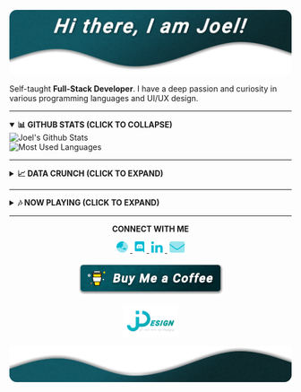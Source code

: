 [![JDesign](https://raw.githubusercontent.com/JDesignEra/JDesignEra/master/assets/headers/intro-header.png)](https://jdesignera.com)

Self-taught **Full-Stack Developer**. I have a deep passion and curiosity in various programming languages and UI/UX design.

*****

<details open>
 <summary>
  <b>📊 GITHUB STATS (CLICK TO COLLAPSE)</b>
 </summary>
 
 <img width="467px" align="left" alt="Joel's Github Stats" title="Joel's Github Stats" src="https://github-readme-stats.jdesignera.vercel.app/api?username=JDesignEra&title_color=00bcd4&text_color=fff&icon_color=00bcd4&bg_color=25,005a65,082a2d&show_icons=true&hide_border=true&hide=stars&count_private=true&include_all_commits=true" />
 
 <img width="367px" alt="Most Used Languages" title="Mose Used Languages" src="https://github-readme-stats.jdesignera.vercel.app/api/top-langs/?username=JDesignEra&title_color=00bcd4&text_color=fff&bg_color=25,005a65,082a2d&hide-border=true&layout=compact">
</details>

*****

<details>
 <summary>
  <b>📈 DATA CRUNCH (CLICK TO EXPAND)</b>
 </summary>
 
 <!--START_SECTION:waka-->
![Profile Views](http://img.shields.io/badge/Profile%20Views-433-blue)

![Lines of code](https://img.shields.io/badge/From%20Hello%20World%20I've%20written-1.6%20million%20Lines%20of%20code-blue)

**🐱 My GitHub Data** 

> 🏆 328 Contributions in year 2020
 > 
> 📦 Used 411.9 kB in GitHub's Storage 
 > 
> 💼 Opted to Hire
 > 
> 📜 15 Public Repositories 
 > 
> 🔑 3 Owned Private Repositories 

**I'm a night 🦉** 

```text
🌞 Morning    60 commits     █████░░░░░░░░░░░░░░░░░░░░   19.61% 
🌆 Daytime    88 commits     ███████░░░░░░░░░░░░░░░░░░   28.76% 
🌃 Evening    41 commits     ███░░░░░░░░░░░░░░░░░░░░░░   13.4% 
🌙 Night      117 commits    █████████░░░░░░░░░░░░░░░░   38.24%

```
📅 **I'm Most Productive on Saturdays** 

```text
Monday       41 commits     ███░░░░░░░░░░░░░░░░░░░░░░   13.4% 
Tuesday      39 commits     ███░░░░░░░░░░░░░░░░░░░░░░   12.75% 
Wednesday    39 commits     ███░░░░░░░░░░░░░░░░░░░░░░   12.75% 
Thursday     18 commits     █░░░░░░░░░░░░░░░░░░░░░░░░   5.88% 
Friday       60 commits     █████░░░░░░░░░░░░░░░░░░░░   19.61% 
Saturday     81 commits     ██████░░░░░░░░░░░░░░░░░░░   26.47% 
Sunday       28 commits     ██░░░░░░░░░░░░░░░░░░░░░░░   9.15%

```


📊 **This week I spent my time on** 

```text
💬 Languages: 
C                        19 hrs 52 mins      ██████████████████░░░░░░░   72.46% 
Swift                    5 hrs 27 mins       █████░░░░░░░░░░░░░░░░░░░░   19.89% 
Cocoa                    47 mins             ░░░░░░░░░░░░░░░░░░░░░░░░░   2.89% 
CSS                      18 mins             ░░░░░░░░░░░░░░░░░░░░░░░░░   1.12% 
Markdown                 16 mins             ░░░░░░░░░░░░░░░░░░░░░░░░░   0.99%

🔥 Editors: 
VS Code                  20 hrs 40 mins      ██████████████████░░░░░░░   75.43% 
Xcode                    6 hrs 14 mins       █████░░░░░░░░░░░░░░░░░░░░   22.78% 
Android Studio           14 mins             ░░░░░░░░░░░░░░░░░░░░░░░░░   0.86% 
Visual Studio            12 mins             ░░░░░░░░░░░░░░░░░░░░░░░░░   0.73% 
PyCharmCore              3 mins              ░░░░░░░░░░░░░░░░░░░░░░░░░   0.2%

🐱‍💻 Projects: 
qmk_firmware             20 hrs 19 mins      ██████████████████░░░░░░░   74.1% 
T4_NewsApp               6 hrs 14 mins       █████░░░░░░░░░░░░░░░░░░░░   22.78% 
Unknown Project          18 mins             ░░░░░░░░░░░░░░░░░░░░░░░░░   1.12% 
MovieViewer_Basic_Student14 mins             ░░░░░░░░░░░░░░░░░░░░░░░░░   0.86% 
tripsia                  12 mins             ░░░░░░░░░░░░░░░░░░░░░░░░░   0.73%

```

**Timeline**

![Chart not found](https://github.com/JDesignEra/JDesignEra/blob/master/charts/bar_graph.png) 


<!--END_SECTION:waka-->
</details>

*****

<details>
 <summary>
  <b>🎶 NOW PLAYING (CLICK TO EXPAND)</b>
 </summary>
 
 <p align="center">
  <a href="https://spotify-github-profile.vercel.app/api/view?uid=tgm.joel&redirect=true">
   <img alt="Spotify" src="https://spotify-github-profile.vercel.app/api/view?uid=tgm.joel&cover_image=true" />
  </a>
 </p>
</details>

*****

<p align="center">
  <b>CONNECT WITH ME</b>
  
  <p align="center">
    <a href="https://jdesignera.com">
      <img height="20px" alt="Website" src="https://raw.githubusercontent.com/JDesignEra/JDesignEra/master/assets/icons/globe-asia-duotone.svg" />
    </a>
    <a href="https://discordapp.com/users/156834654140235776">
     <img height="20px" alt="Discord" src="https://raw.githubusercontent.com/JDesignEra/JDesignEra/master/assets/icons/discord-brands.svg" />
    </a>
    <a href="https://www.linkedin.com/in/jdesignera">
      <img height="20px" alt="LinkedIn" src="https://raw.githubusercontent.com/JDesignEra/JDesignEra/master/assets/icons/linkedin-in-brands.svg" />
    </a>
    <a href="mailto:joel@jdesignera.com">
      <img height="20px" alt="Email" src="https://raw.githubusercontent.com/JDesignEra/JDesignEra/master/assets/icons/envelope-duotone.svg" />
    </a>
  </p>
  
  <p align="center">
   <a href="https://www.buymeacoffee.com/JDesignEra">
    <img alt="Buy Me A Coffee" src="https://raw.githubusercontent.com/JDesignEra/JDesignEra/master/assets/buttons/buy-me-a-coffee.png" />
   </a>
</p>


 <p align="center">
  <a href="https://jdesignera.com">
    <img width="100px" alt="JDesign" src="https://raw.githubusercontent.com/JDesignEra/JDesignEra/master/assets/logos/logo-full.png" />
  </a>
</p>

![JDesign](https://raw.githubusercontent.com/JDesignEra/JDesignEra/master/assets/headers/bottom-wave.png)

